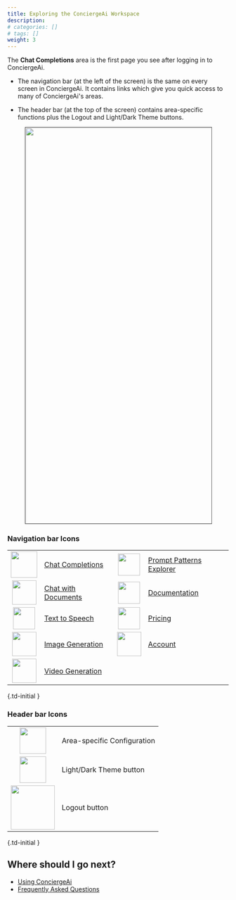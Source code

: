 ```yaml
---
title: Exploring the ConciergeAi Workspace
description:
# categories: []
# tags: []
weight: 3
---
```


The **Chat Completions** area is the first page you see after logging in to ConciergeAi.

* The navigation bar (at the left of the screen) is the same on every screen in ConciergeAi. It contains links which give you quick access to many of ConciergeAi's areas.

* The header bar (at the top of the screen) contains area-specific functions plus the Logout and Light/Dark Theme buttons.

<figure><img src="/docs/getting-started/workspace.png" alt="" width="900" style="border: 1px solid #555;"><figcaption></figcaption></figure>

### **Navigation bar Icons**

|                                                       |                                                                               |                                                        |                                                                               |
| :---------------------------------------------------: | ----------------------------------------------------------------------------- |  :---------------------------------------------------: | ----------------------------------------------------------------------------- |
| <img src="/docs/getting-started/icons/cc.png" alt="" width="60"> | [Chat Completions](/docs/using-conciergeai/chat-completions)       |  <img src="/docs/getting-started/icons/pp.png" alt="" width="50"> | [Prompt Patterns Explorer](/docs/using-conciergeai/prompt-patterns)       |
| <img src="/docs/getting-started/icons/cd.png" alt="" width="55"> | [Chat with Documents](/docs/using-conciergeai/chat-with-documents) |  <img src="/docs/getting-started/icons/dc.png" alt="" width="50"> | [Documentation](/docs/) |
| <img src="/docs/getting-started/icons/ts.png" alt="" width="50"> | [Text to Speech](/docs/using-conciergeai/text-to-speech)           |  <img src="/docs/getting-started/icons/pr.png" alt="" width="50"> | [Pricing](/pricing/)           |
| <img src="/docs/getting-started/icons/ig.png" alt="" width="55"> | [Image Generation](/docs/using-conciergeai/image-generation)       |  <img src="/docs/getting-started/icons/ac.png" alt="" width="55"> | [Account](/docs/using-conciergeai/account)       |
| <img src="/docs/getting-started/icons/vg.png" alt="" width="55"> | [Video Generation](/docs/using-conciergeai/video-generation)       |
{.td-initial }


### **Header bar Icons**

|                                                       |                                                                               |
| :---------------------------------------------------: | ----------------------------------------------------------------------------- |
| <img src="/docs/getting-started/icons/st.png" alt="" width="60"> | Area-specific Configuration   |
| <img src="/docs/getting-started/icons/ap.png" alt="" width="60"> | Light/Dark Theme button       |
| <img src="/docs/getting-started/icons/lg.png" alt="" width="100"> | Logout button       |
{.td-initial }

## Where should I go next?

- [Using ConciergeAi](/docs/using-conciergeai/)
- [Frequently Asked Questions](/docs/faq/)